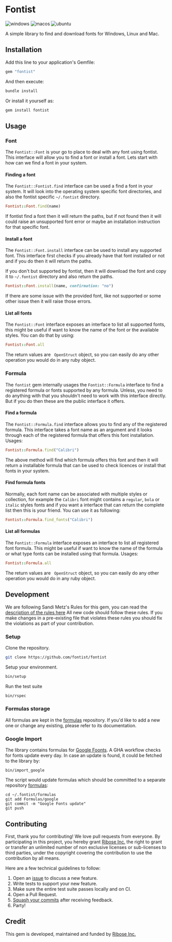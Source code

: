 # Fontist

![windows](https://github.com/fontist/fontist/workflows/windows/badge.svg)
![macos](https://github.com/fontist/fontist/workflows/macos/badge.svg)
![ubuntu](https://github.com/fontist/fontist/workflows/ubuntu/badge.svg)

A simple library to find and download fonts for Windows, Linux and Mac.

## Installation

Add this line to your application's Gemfile:

```ruby
gem "fontist"
```

And then execute:

```sh
bundle install
```

Or install it yourself as:

```sh
gem install fontist
```

## Usage

### Font

The `Fontist::Font` is your go to place to deal with any font using fontist. This
interface will allow you to find a font or install a font. Lets start with how
can we find a font in your system.

#### Finding a font

The `Fontist::Fontist.find` interface can be used a find a font in your system.
It will look into the operating system specific font directories, and also the
fontist specific `~/.fontist` directory.

```ruby
Fontist::Font.find(name)
```

If fontist find a font then it will return the paths, but if not found then it
will could raise an unsupported font error or maybe an installation instruction
for that specific font.

#### Install a font

The `Fontist::Font.install` interface can be used to install any supported font.
This interface first checks if you already have that font installed or not and
if you do then it will return the paths.

If you don't but supported by fontist, then it will download the font and copy
it to `~/.fontist` directory and also return the paths.

```ruby
Fontist::Font.install(name, confirmation: "no")
```

If there are some issue with the provided font, like not supported or some other
issue then it will raise those errors.

#### List all fonts

The `Fontist::Font` interface exposes an interface to list all supported fonts,
this might be useful if want to know the name of the font or the available
styles. You can do that by using:

```ruby
Fontist::Font.all
```

The return values are ` OpenStruct` object, so you can easily do any other
operation you would do in any ruby object.

### Formula

The `fontist` gem internally usages the `Fontist::Formula` interface to find a
registered formula or fonts supported by any formula. Unless, you need to do
anything with that you shouldn't need to work with this interface directly. But
if you do then these are the public interface it offers.

#### Find a formula

The `Fontist::Formula.find` interface allows you to find any of the registered
formula. This interface takes a font name as an argument and it looks through
each of the registered formula that offers this font installation. Usages:

```ruby
Fontist::Formula.find("Calibri")
```

The above method will find which formula offers this font and then it will
return a installable formula that can be used to check licences or install that
fonts in your system.

#### Find formula fonts

Normally, each font name can be associated with multiple styles or collection, for
example the `Calibri` font might contains a `regular`, `bola` or `italic` styles
fonts and if you want a interface that can return the complete list then this is
your friend. You can use it as following:

```ruby
Fontist::Formula.find_fonts("Calibri")
```


#### List all formulas

The `Fontist::Formula` interface exposes an interface to list all registered
font formula. This might be useful if want to know the name of the formula or
what type fonts can be installed using that formula. Usages:

```ruby
Fontist::Formula.all
```

The return values are ` OpenStruct` object, so you can easily do any other
operation you would do in any ruby object.


## Development

We are following Sandi Metz's Rules for this gem, you can read the
[description of the rules here][sandi-metz] All new code should follow these
rules. If you make changes in a pre-existing file that violates these rules you
should fix the violations as part of your contribution.

### Setup

Clone the repository.

```sh
git clone https://github.com/fontist/fontist
```

Setup your environment.

```sh
bin/setup
```

Run the test suite

```sh
bin/rspec
```

### Formulas storage

All formulas are kept in the [formulas][fontist-formulas] repository. If you'd
like to add a new one or change any existing, please refer to its documentation.

### Google Import

The library contains formulas for [Google Foonts][google-fonts]. A GHA workflow
checks for fonts update every day. In case an update is found, it could be
fetched to the library by:

```
bin/import_google
```

The script would update formulas which should be committed to a separate
repository [formulas][fontist-formulas]:

```
cd ~/.fontist/formulas
git add Formulas/google
git commit -m "Google Fonts update"
git push
```

## Contributing

First, thank you for contributing! We love pull requests from everyone. By
participating in this project, you hereby grant [Ribose Inc.][riboseinc] the
right to grant or transfer an unlimited number of non exclusive licenses or
sub-licenses to third parties, under the copyright covering the contribution
to use the contribution by all means.

Here are a few technical guidelines to follow:

1. Open an [issue][issues] to discuss a new feature.
1. Write tests to support your new feature.
1. Make sure the entire test suite passes locally and on CI.
1. Open a Pull Request.
1. [Squash your commits][squash] after receiving feedback.
1. Party!


## Credit

This gem is developed, maintained and funded by [Ribose Inc.][riboseinc]

[riboseinc]: https://www.ribose.com
[issues]: https://github.com/fontist/fontist/issues
[squash]: https://github.com/thoughtbot/guides/tree/master/protocol/git#write-a-feature
[sandi-metz]: http://robots.thoughtbot.com/post/50655960596/sandi-metz-rules-for-developers
[fontist-formulas]: https://github.com/fontist/formulas
[google-fonts]: https://fonts.google.com
